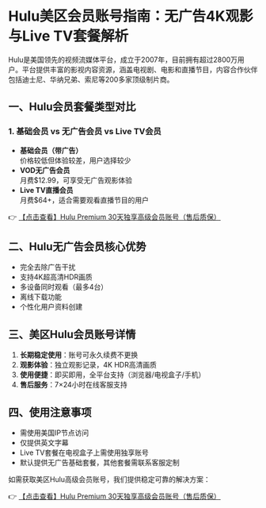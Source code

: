 # Hulu美区会员账号指南：无广告4K观影与Live TV套餐解析

Hulu是美国领先的视频流媒体平台，成立于2007年，目前拥有超过2800万用户。平台提供丰富的影视内容资源，涵盖电视剧、电影和直播节目，内容合作伙伴包括迪士尼、华纳兄弟、索尼等200多家顶级制片商。

## 一、Hulu会员套餐类型对比

### 1. 基础会员 vs 无广告会员 vs Live TV会员
- **基础会员（带广告）**  
  价格较低但体验较差，用户选择较少
- **VOD无广告会员**  
  月费$12.99，可享受无广告观影体验
- **Live TV直播会员**  
  月费$64+，适合需要观看直播节目的用户

👉 [【点击查看】Hulu Premium 30天独享高级会员账号（售后质保）](https://bit.ly/HuLu_vip)

## 二、Hulu无广告会员核心优势
- 完全去除广告干扰
- 支持4K超高清HDR画质
- 多设备同时观看（最多4台）
- 离线下载功能
- 个性化用户资料创建

## 三、美区Hulu会员账号详情
1. **长期稳定使用**：账号可永久续费不更换
2. **观影体验**：独立观影记录，4K HDR高清画质
3. **使用便捷**：即买即用，全平台支持（浏览器/电视盒子/手机）
4. **售后服务**：7×24小时在线客服支持

## 四、使用注意事项
- 需使用美国IP节点访问
- 仅提供英文字幕
- Live TV套餐在电视盒子上需使用独享账号
- 默认提供无广告基础套餐，其他套餐需联系客服定制

如需获取美区Hulu高级会员账号，我们提供稳定可靠的解决方案：

👉 [【点击查看】Hulu Premium 30天独享高级会员账号（售后质保）](https://bit.ly/HuLu_vip)